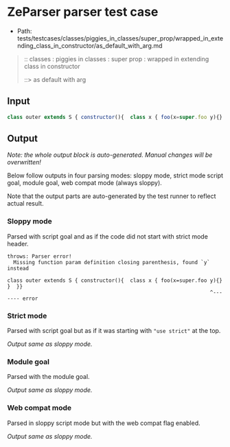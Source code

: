 # ZeParser parser test case

- Path: tests/testcases/classes/piggies_in_classes/super_prop/wrapped_in_extending_class_in_constructor/as_default_with_arg.md

> :: classes : piggies in classes : super prop : wrapped in extending class in constructor
>
> ::> as default with arg

## Input

`````js
class outer extends S { constructor(){  class x { foo(x=super.foo y){} }  }}
`````

## Output

_Note: the whole output block is auto-generated. Manual changes will be overwritten!_

Below follow outputs in four parsing modes: sloppy mode, strict mode script goal, module goal, web compat mode (always sloppy).

Note that the output parts are auto-generated by the test runner to reflect actual result.

### Sloppy mode

Parsed with script goal and as if the code did not start with strict mode header.

`````
throws: Parser error!
  Missing function param definition closing parenthesis, found `y` instead

class outer extends S { constructor(){  class x { foo(x=super.foo y){} }  }}
                                                                  ^------- error
`````

### Strict mode

Parsed with script goal but as if it was starting with `"use strict"` at the top.

_Output same as sloppy mode._

### Module goal

Parsed with the module goal.

_Output same as sloppy mode._

### Web compat mode

Parsed in sloppy script mode but with the web compat flag enabled.

_Output same as sloppy mode._
